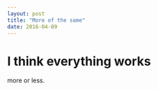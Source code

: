 ```yaml
---
layout: post
title: "More of the same"
date: 2016-04-09
---
```


# I think everything works

more or less.
